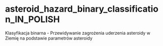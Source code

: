 # asteroid_hazard_binary_classification_IN_POLISH
Klasyfikacja binarna - Przewidywanie zagrożenia uderzenia asteroidy w Ziemię na podstawie parametrów asteroidy
